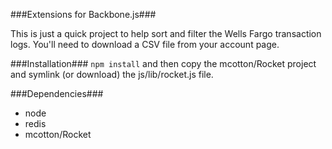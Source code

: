 ###Extensions for Backbone.js###

This is just a quick project to help sort and filter the Wells Fargo transaction logs.  You'll need to download a CSV file from your account page.

###Installation###
`npm install` and then copy the mcotton/Rocket project and symlink (or download) the js/lib/rocket.js file.

###Dependencies###

 - node
 - redis
 - mcotton/Rocket